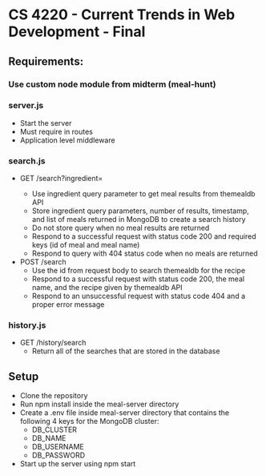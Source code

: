 # CS 4220 - Current Trends in Web Development - Final

## Requirements:

### Use custom node module from midterm (meal-hunt)

### server.js
* Start the server
* Must require in routes
* Application level middleware

### search.js
* GET /search?ingredient=<ingredientName>
  * Use ingredient query parameter to get meal results from themealdb API
  * Store ingredient query parameters, number of results, timestamp, and list of meals returned in MongoDB to create a search history
  * Do not store query when no meal results are returned
  * Respond to a successful request with status code 200 and required keys (id of meal and meal name)
  * Respond to query with 404 status code when no meals are returned
* POST /search
  * Use the id from request body to search themealdb for the recipe
  * Respond to a successful request with status code 200, the meal name, and the recipe given by themealdb API
  * Respond to an unsuccessful request with status code 404 and a proper error message

### history.js
* GET /history/search
  * Return all of the searches that are stored in the database
  
## Setup
* Clone the repository
* Run npm install inside the meal-server directory
* Create a .env file inside meal-server directory that contains the following 4 keys for the MongoDB cluster:
  * DB_CLUSTER
  * DB_NAME
  * DB_USERNAME
  * DB_PASSWORD
* Start up the server using npm start
